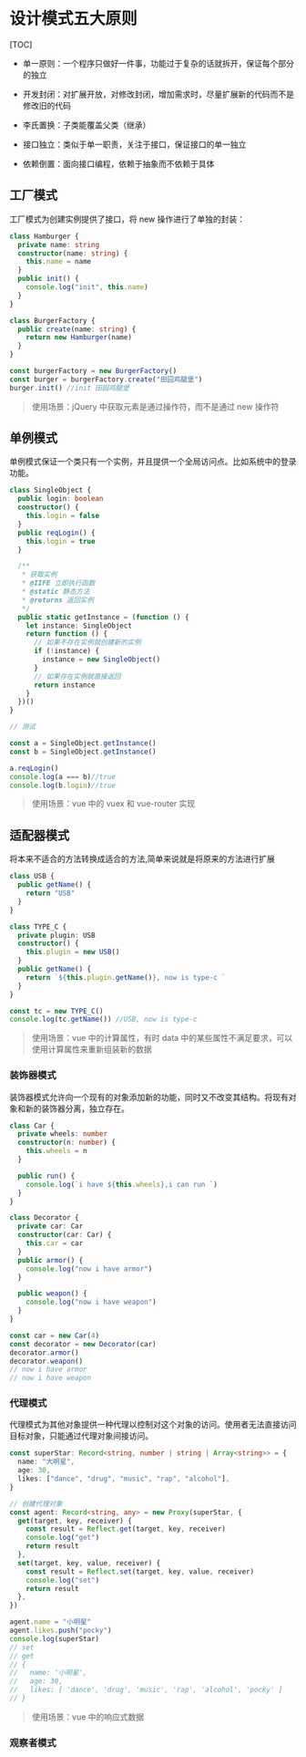 # 设计模式五大原则

[TOC]

- 单一原则：一个程序只做好一件事，功能过于复杂的话就拆开，保证每个部分的独立

- 开发封闭：对扩展开放，对修改封闭，增加需求时，尽量扩展新的代码而不是修改旧的代码

- 李氏置换：子类能覆盖父类（继承）

- 接口独立：类似于单一职责，关注于接口，保证接口的单一独立

- 依赖倒置：面向接口编程，依赖于抽象而不依赖于具体

## 工厂模式

工厂模式为创建实例提供了接口，将 new 操作进行了单独的封装：

```typescript
class Hamburger {
  private name: string
  constructor(name: string) {
    this.name = name
  }
  public init() {
    console.log("init", this.name)
  }
}

class BurgerFactory {
  public create(name: string) {
    return new Hamburger(name)
  }
}

const burgerFactory = new BurgerFactory()
const burger = burgerFactory.create("田园鸡腿堡")
burger.init() //init 田园鸡腿堡
```

> 使用场景：jQuery 中获取元素是通过操作符，而不是通过 new 操作符

## 单例模式

单例模式保证一个类只有一个实例，并且提供一个全局访问点。比如系统中的登录功能。

```Typescript
class SingleObject {
  public login: boolean
  constructor() {
    this.login = false
  }
  public reqLogin() {
    this.login = true
  }

  /**
   * 获取实例
   * @IIFE 立即执行函数
   * @static 静态方法
   * @returns 返回实例
   */
  public static getInstance = (function () {
    let instance: SingleObject
    return function () {
      // 如果不存在实例就创建新的实例
      if (!instance) {
        instance = new SingleObject()
      }
      // 如果存在实例就直接返回
      return instance
    }
  })()
}

// 测试

const a = SingleObject.getInstance()
const b = SingleObject.getInstance()

a.reqLogin()
console.log(a === b)//true
console.log(b.login)//true
```

> 使用场景：vue 中的 vuex 和 vue-router 实现

## 适配器模式

将本来不适合的方法转换成适合的方法,简单来说就是将原来的方法进行扩展

```typescript
class USB {
  public getName() {
    return "USB"
  }
}

class TYPE_C {
  private plugin: USB
  constructor() {
    this.plugin = new USB()
  }
  public getName() {
    return `${this.plugin.getName()}, now is type-c `
  }
}

const tc = new TYPE_C()
console.log(tc.getName()) //USB, now is type-c
```

> 使用场景：vue 中的计算属性，有时 data 中的某些属性不满足要求，可以使用计算属性来重新组装新的数据

### 装饰器模式

装饰器模式允许向一个现有的对象添加新的功能，同时又不改变其结构。将现有对象和新的装饰器分离，独立存在。

```typescript
class Car {
  private wheels: number
  constructor(n: number) {
    this.wheels = n
  }

  public run() {
    console.log(`i have ${this.wheels},i can run `)
  }
}

class Decorator {
  private car: Car
  constructor(car: Car) {
    this.car = car
  }
  public armor() {
    console.log("now i have armor")
  }

  public weapon() {
    console.log("now i have weapon")
  }
}

const car = new Car(4)
const decorator = new Decorator(car)
decorator.armor()
decorator.weapon()
// now i have armor
// now i have weapon
```

### 代理模式

代理模式为其他对象提供一种代理以控制对这个对象的访问。使用者无法直接访问目标对象，只能通过代理对象间接访问。

```typescript
const superStar: Record<string, number | string | Array<string>> = {
  name: "大明星",
  age: 30,
  likes: ["dance", "drug", "music", "rap", "alcohol"],
}

// 创建代理对象
const agent: Record<string, any> = new Proxy(superStar, {
  get(target, key, receiver) {
    const result = Reflect.get(target, key, receiver)
    console.log("get")
    return result
  },
  set(target, key, value, receiver) {
    const result = Reflect.set(target, key, value, receiver)
    console.log("set")
    return result
  },
})

agent.name = "小明星"
agent.likes.push("pocky")
console.log(superStar)
// set
// get
// {
//   name: '小明星',
//   age: 30,
//   likes: [ 'dance', 'drug', 'music', 'rap', 'alcohol', 'pocky' ]
// }
```

> 使用场景：vue 中的响应式数据

### 观察者模式

<!-- TODO -->
